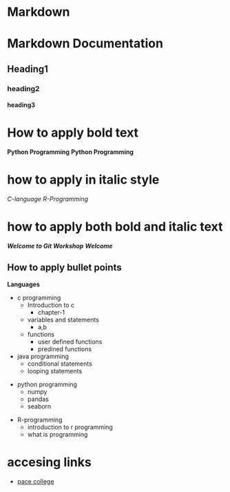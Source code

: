 # Markdown


# Markdown Documentation

## Heading1
### heading2
#### heading3


# How to apply bold text

**Python Programming**
__Python Programming__


# how to apply in italic style

*C-language*
_R-Programming_


# how to apply both bold and italic text

***Welcome to Git Workshop***
___Welcome___


## How to apply bullet points 

**Languages**
+ c programming
  + Introduction to c
    * chapter-1
  + variables and statements
    * a,b
  + functions
     + user defined functions
     + predined functions 
+ java programming
  + conditional statements
  + looping statements
- python programming
  + numpy
  + pandas
  + seaborn
* R-programming
  + introduction to r programming
  + what is programming
# accesing links

+ [pace college](https://pace.ac.in)


